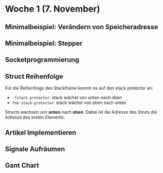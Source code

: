 # Woche 1 (7. November)

## Minimalbeispiel: Verändern von Speicheradresse

## Minimalbeispiel: Stepper

## Socketprogrammierung

## Struct Reihenfolge

Für die Reihenfolge des Stackframe kommt es auf den stack protector an:

- `-fstack-protector`: stack wächst von unten nach oben
- `fno-stack-protector`: stack wächst von oben nach unten

Structs wachsen von **unten** nach **oben**.
Dabei ist die Adresse des Struts die Adresse des ersten Elements.

## Artikel Implementieren

## Signale Aufräumen

## Gant Chart
